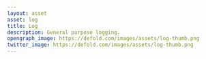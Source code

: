 ```yaml
---
layout: asset
asset: log
title: Log
description: General purpose logging.
opengraph_image: https://defold.com/images/assets/log-thumb.png
twitter_image: https://defold.com/images/assets/log-thumb.png
---
```

